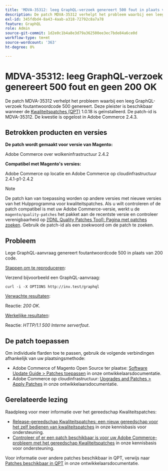 ```yaml
---
title: 'MDVA-35312: leeg GraphQL-verzoek genereert 500 fout in plaats van 200 OK'
description: De patch MDVA-35312 verhelpt het probleem waarbij een leeg GraphQL-verzoek foutantwoordcode 500 genereert. Deze patch is beschikbaar wanneer [Quality Patches Tool (QPT)] (/help/announcements/adobe-commerce-announcements/magento-quality-patches-released-new-tool-to-self-serve-quality-patches.md) 1.0.18 is geïnstalleerd. De patch-id is MDVA-35312. De kwestie is opgelost in Adobe Commerce 2.4.3.
exl-id: 345fdbd4-8a43-4aab-a318-72792c8a7a78
feature: GraphQL
role: Admin
source-git-commit: 1d2e0c1b4a8e3d79a362500ee3ec7bde84a6ce0d
workflow-type: tm+mt
source-wordcount: '363'
ht-degree: 0%

---
```


# MDVA-35312: leeg GraphQL-verzoek genereert 500 fout en geen 200 OK

De patch MDVA-35312 verhelpt het probleem waarbij een leeg GraphQL-verzoek foutantwoordcode 500 genereert. Deze pleister is beschikbaar wanneer de [Kwaliteitspatches (QPT)](/help/announcements/adobe-commerce-announcements/magento-quality-patches-released-new-tool-to-self-serve-quality-patches.md) 1.0.18 is geïnstalleerd. De patch-id is MDVA-35312. De kwestie is opgelost in Adobe Commerce 2.4.3.

## Betrokken producten en versies

**De patch wordt gemaakt voor versie van Magento:**

Adobe Commerce over wolkeninfrastructuur 2.4.2

**Compatibel met Magento&#39;s versies:**

Adobe Commerce op locatie en Adobe Commerce op cloudinfrastructuur 2.4.1-p1-2.4.2

>[!NOTE]
>
>De patch kan van toepassing worden op andere versies met nieuwe versies van het Hulpprogramma voor kwaliteitspatches. Als u wilt controleren of de patch compatibel is met uw Adobe Commerce-versie, werkt u de `magento/quality-patches` het pakket aan de recentste versie en controleer verenigbaarheid op [[!DNL Quality Patches Tool]: Pagina met patches zoeken](https://devdocs.magento.com/quality-patches/tool.html#patch-grid). Gebruik de patch-id als een zoekwoord om de patch te zoeken.

## Probleem

Lege GraphQL-aanvraag genereert foutantwoordcode 500 in plaats van 200 code.

<u>Stappen om te reproduceren</u>:

Verzend bijvoorbeeld een GraphQL-aanvraag:

```curl
curl -i -X OPTIONS http://inv.test/graphql
```

<u>Verwachte resultaten</u>:

Reactie: *200 OK*.

<u>Werkelijke resultaten</u>:

Reactie: *HTTP/1.1 500 Interne serverfout*.

## De patch toepassen

Om individuele flarden toe te passen, gebruik de volgende verbindingen afhankelijk van uw plaatsingsmethode:

* Adobe Commerce of Magento Open Source ter plaatse: [Software Update Guide > Patches toepassen](https://devdocs.magento.com/guides/v2.4/comp-mgr/patching/mqp.html) in onze ontwikkelaarsdocumentatie.
* Adobe Commerce op cloudinfrastructuur: [Upgrades and Patches > Apply Patches](https://devdocs.magento.com/cloud/project/project-patch.html) in onze ontwikkelaarsdocumentatie.

## Gerelateerde lezing

Raadpleeg voor meer informatie over het gereedschap Kwaliteitspatches:

* [Release-gereedschap Kwaliteitspatches: een nieuw gereedschap voor het zelf bedienen van kwaliteitspatches](/help/announcements/adobe-commerce-announcements/magento-quality-patches-released-new-tool-to-self-serve-quality-patches.md) in onze kennisbasis voor ondersteuning.
* [Controleer of er een patch beschikbaar is voor uw Adobe Commerce-probleem met het gereedschap Kwaliteitspatches](/help/support-tools/patches-available-in-qpt-tool/check-patch-for-magento-issue-with-magento-quality-patches.md) in onze kennisbasis voor ondersteuning.

Voor informatie over andere patches beschikbaar in QPT, verwijs naar [Patches beschikbaar in QPT](https://devdocs.magento.com/quality-patches/tool.html#patch-grid) in onze ontwikkelaarsdocumentatie.
